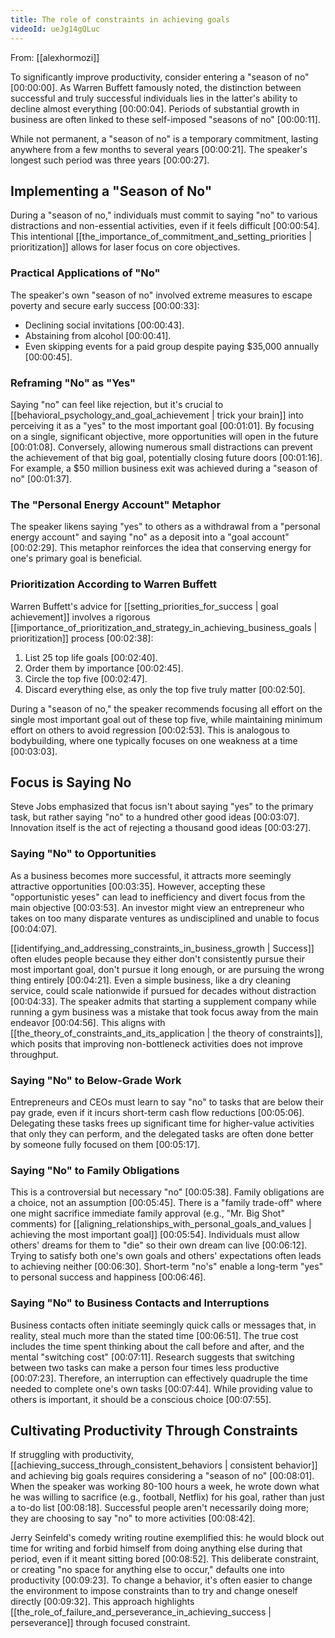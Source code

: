```yaml
---
title: The role of constraints in achieving goals
videoId: ueJg14gQLuc
---
```


From: [[alexhormozi]] <br/> 

To significantly improve productivity, consider entering a "season of no" <a class="yt-timestamp" data-t="00:00:00">[00:00:00]</a>. As Warren Buffett famously noted, the distinction between successful and truly successful individuals lies in the latter's ability to decline almost everything <a class="yt-timestamp" data-t="00:00:04">[00:00:04]</a>. Periods of substantial growth in business are often linked to these self-imposed "seasons of no" <a class="yt-timestamp" data-t="00:00:11">[00:00:11]</a>.

While not permanent, a "season of no" is a temporary commitment, lasting anywhere from a few months to several years <a class="yt-timestamp" data-t="00:00:21">[00:00:21]</a>. The speaker's longest such period was three years <a class="yt-timestamp" data-t="00:00:27">[00:00:27]</a>.

## Implementing a "Season of No"

During a "season of no," individuals must commit to saying "no" to various distractions and non-essential activities, even if it feels difficult <a class="yt-timestamp" data-t="00:00:54">[00:00:54]</a>. This intentional [[the_importance_of_commitment_and_setting_priorities | prioritization]] allows for laser focus on core objectives.

### Practical Applications of "No"

The speaker's own "season of no" involved extreme measures to escape poverty and secure early success <a class="yt-timestamp" data-t="00:00:33">[00:00:33]</a>:
*   Declining social invitations <a class="yt-timestamp" data-t="00:00:43">[00:00:43]</a>.
*   Abstaining from alcohol <a class="yt-timestamp" data-t="00:00:41">[00:00:41]</a>.
*   Even skipping events for a paid group despite paying $35,000 annually <a class="yt-timestamp" data-t="00:00:45">[00:00:45]</a>.

### Reframing "No" as "Yes"

Saying "no" can feel like rejection, but it's crucial to [[behavioral_psychology_and_goal_achievement | trick your brain]] into perceiving it as a "yes" to the most important goal <a class="yt-timestamp" data-t="00:01:01">[00:01:01]</a>. By focusing on a single, significant objective, more opportunities will open in the future <a class="yt-timestamp" data-t="00:01:08">[00:01:08]</a>. Conversely, allowing numerous small distractions can prevent the achievement of that big goal, potentially closing future doors <a class="yt-timestamp" data-t="00:01:16">[00:01:16]</a>. For example, a $50 million business exit was achieved during a "season of no" <a class="yt-timestamp" data-t="00:01:37">[00:01:37]</a>.

### The "Personal Energy Account" Metaphor

The speaker likens saying "yes" to others as a withdrawal from a "personal energy account" and saying "no" as a deposit into a "goal account" <a class="yt-timestamp" data-t="00:02:29">[00:02:29]</a>. This metaphor reinforces the idea that conserving energy for one's primary goal is beneficial.

### Prioritization According to Warren Buffett

Warren Buffett's advice for [[setting_priorities_for_success | goal achievement]] involves a rigorous [[importance_of_prioritization_and_strategy_in_achieving_business_goals | prioritization]] process <a class="yt-timestamp" data-t="00:02:38">[00:02:38]</a>:
1.  List 25 top life goals <a class="yt-timestamp" data-t="00:02:40">[00:02:40]</a>.
2.  Order them by importance <a class="yt-timestamp" data-t="00:02:45">[00:02:45]</a>.
3.  Circle the top five <a class="yt-timestamp" data-t="00:02:47">[00:02:47]</a>.
4.  Discard everything else, as only the top five truly matter <a class="yt-timestamp" data-t="00:02:50">[00:02:50]</a>.

During a "season of no," the speaker recommends focusing all effort on the single most important goal out of these top five, while maintaining minimum effort on others to avoid regression <a class="yt-timestamp" data-t="00:02:53">[00:02:53]</a>. This is analogous to bodybuilding, where one typically focuses on one weakness at a time <a class="yt-timestamp" data-t="00:03:03">[00:03:03]</a>.

## Focus is Saying No

Steve Jobs emphasized that focus isn't about saying "yes" to the primary task, but rather saying "no" to a hundred other good ideas <a class="yt-timestamp" data-t="00:03:07">[00:03:07]</a>. Innovation itself is the act of rejecting a thousand good ideas <a class="yt-timestamp" data-t="00:03:27">[00:03:27]</a>.

### Saying "No" to Opportunities

As a business becomes more successful, it attracts more seemingly attractive opportunities <a class="yt-timestamp" data-t="00:03:35">[00:03:35]</a>. However, accepting these "opportunistic yeses" can lead to inefficiency and divert focus from the main objective <a class="yt-timestamp" data-t="00:03:53">[00:03:53]</a>. An investor might view an entrepreneur who takes on too many disparate ventures as undisciplined and unable to focus <a class="yt-timestamp" data-t="00:04:07">[00:04:07]</a>.

[[identifying_and_addressing_constraints_in_business_growth | Success]] often eludes people because they either don't consistently pursue their most important goal, don't pursue it long enough, or are pursuing the wrong thing entirely <a class="yt-timestamp" data-t="00:04:21">[00:04:21]</a>. Even a simple business, like a dry cleaning service, could scale nationwide if pursued for decades without distraction <a class="yt-timestamp" data-t="00:04:33">[00:04:33]</a>. The speaker admits that starting a supplement company while running a gym business was a mistake that took focus away from the main endeavor <a class="yt-timestamp" data-t="00:04:56">[00:04:56]</a>. This aligns with [[the_theory_of_constraints_and_its_application | the theory of constraints]], which posits that improving non-bottleneck activities does not improve throughput.

### Saying "No" to Below-Grade Work

Entrepreneurs and CEOs must learn to say "no" to tasks that are below their pay grade, even if it incurs short-term cash flow reductions <a class="yt-timestamp" data-t="00:05:06">[00:05:06]</a>. Delegating these tasks frees up significant time for higher-value activities that only they can perform, and the delegated tasks are often done better by someone fully focused on them <a class="yt-timestamp" data-t="00:05:17">[00:05:17]</a>.

### Saying "No" to Family Obligations

This is a controversial but necessary "no" <a class="yt-timestamp" data-t="00:05:38">[00:05:38]</a>. Family obligations are a choice, not an assumption <a class="yt-timestamp" data-t="00:05:45">[00:05:45]</a>. There is a "family trade-off" where one might sacrifice immediate family approval (e.g., "Mr. Big Shot" comments) for [[aligning_relationships_with_personal_goals_and_values | achieving the most important goal]] <a class="yt-timestamp" data-t="00:05:54">[00:05:54]</a>. Individuals must allow others' dreams for them to "die" so their own dream can live <a class="yt-timestamp" data-t="00:06:12">[00:06:12]</a>. Trying to satisfy both one's own goals and others' expectations often leads to achieving neither <a class="yt-timestamp" data-t="00:06:30">[00:06:30]</a>. Short-term "no's" enable a long-term "yes" to personal success and happiness <a class="yt-timestamp" data-t="00:06:46">[00:06:46]</a>.

### Saying "No" to Business Contacts and Interruptions

Business contacts often initiate seemingly quick calls or messages that, in reality, steal much more than the stated time <a class="yt-timestamp" data-t="00:06:51">[00:06:51]</a>. The true cost includes the time spent thinking about the call before and after, and the mental "switching cost" <a class="yt-timestamp" data-t="00:07:11">[00:07:11]</a>. Research suggests that switching between two tasks can make a person four times less productive <a class="yt-timestamp" data-t="00:07:23">[00:07:23]</a>. Therefore, an interruption can effectively quadruple the time needed to complete one's own tasks <a class="yt-timestamp" data-t="00:07:44">[00:07:44]</a>. While providing value to others is important, it should be a conscious choice <a class="yt-timestamp" data-t="00:07:55">[00:07:55]</a>.

## Cultivating Productivity Through Constraints

If struggling with productivity, [[achieving_success_through_consistent_behaviors | consistent behavior]] and achieving big goals requires considering a "season of no" <a class="yt-timestamp" data-t="00:08:01">[00:08:01]</a>. When the speaker was working 80-100 hours a week, he wrote down what he was willing to sacrifice (e.g., football, Netflix) for his goal, rather than just a to-do list <a class="yt-timestamp" data-t="00:08:18">[00:08:18]</a>. Successful people aren't necessarily doing more; they are choosing to say "no" to more activities <a class="yt-timestamp" data-t="00:08:42">[00:08:42]</a>.

Jerry Seinfeld's comedy writing routine exemplified this: he would block out time for writing and forbid himself from doing anything else during that period, even if it meant sitting bored <a class="yt-timestamp" data-t="00:08:52">[00:08:52]</a>. This deliberate constraint, or creating "no space for anything else to occur," defaults one into productivity <a class="yt-timestamp" data-t="00:09:23">[00:09:23]</a>. To change a behavior, it's often easier to change the environment to impose constraints than to try and change oneself directly <a class="yt-timestamp" data-t="00:09:32">[00:09:32]</a>. This approach highlights [[the_role_of_failure_and_perseverance_in_achieving_success | perseverance]] through focused constraint.